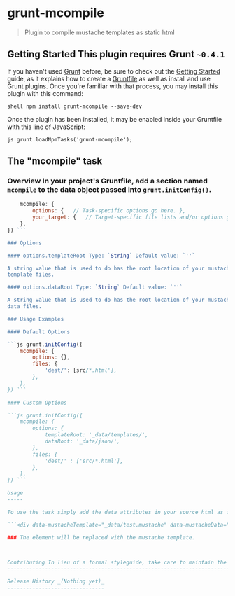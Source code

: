 grunt-mcompile
==============

>   Plugin to compile mustache templates as static html

Getting Started This plugin requires Grunt `~0.4.1`
---------------------------------------------------

If you haven't used [Grunt](<http://gruntjs.com/>) before, be sure to check out
the [Getting Started](<http://gruntjs.com/getting-started>) guide, as it
explains how to create a [Gruntfile](<http://gruntjs.com/sample-gruntfile>) as
well as install and use Grunt plugins. Once you're familiar with that process,
you may install this plugin with this command:

```shell npm install grunt-mcompile --save-dev ```

Once the plugin has been installed, it may be enabled inside your Gruntfile with
this line of JavaScript:

```js grunt.loadNpmTasks('grunt-mcompile'); ```

The "mcompile" task
-------------------

### Overview In your project's Gruntfile, add a section named `mcompile` to the data object passed into `grunt.initConfig()`.

```js grunt.initConfig({
	mcompile: {
		options: {   // Task-specific options go here. },
		your_target: {   // Target-specific file lists and/or options go here. },
	},
}) ```

### Options

#### options.templateRoot Type: `String` Default value: `''`

A string value that is used to do has the root location of your mustache
template files.

#### options.dataRoot Type: `String` Default value: `''`

A string value that is used to do has the root location of your mustache
data files.

### Usage Examples

#### Default Options

```js grunt.initConfig({
	mcompile: {
		options: {},
		files: {
			'dest/': [src/*.html'],
		},
	},
}) ```

#### Custom Options

```js grunt.initConfig({
	mcompile: {
		options: {
			templateRoot: '_data/templates/',
			dataRoot: '_data/json/',
		},
		files: {
			'dest/' : ['src/*.html'],
		},
	},
}) ```

Usage
-----

To use the task simply add the data attributes in your source html as follows.

```<div data-mustacheTemplate="_data/test.mustache" data-mustacheData="test/_data/test.json">No JS data</div>```

### The element will be replaced with the mustache template.



Contributing In lieu of a formal styleguide, take care to maintain the existing coding style. Add unit tests for any new or changed functionality. Lint and test your code using [Grunt](<http://gruntjs.com/>).
----------------------------------------------------------------------------------------------------------------------------------------------------------------------------------------------------------------

Release History _(Nothing yet)_
-------------------------------
